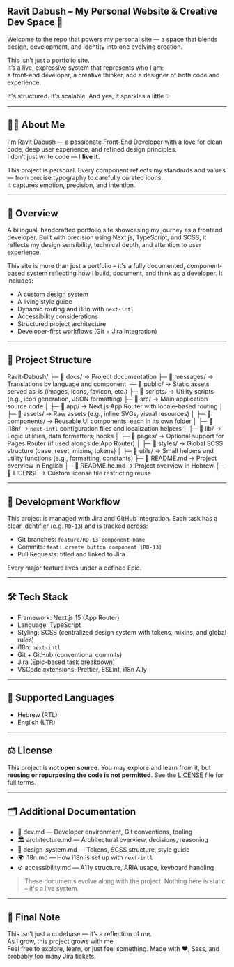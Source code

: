 ## Ravit Dabush – My Personal Website & Creative Dev Space 🌸

Welcome to the repo that powers my personal site — a space that blends design, development, and identity into one evolving creation.

This isn’t just a portfolio site.  
It’s a live, expressive system that represents who I am:  
a front-end developer, a creative thinker, and a designer of both code and experience.

It's structured. It's scalable. And yes, it sparkles a little ✨

---

## 👩‍💻 About Me

I'm Ravit Dabush — a passionate Front-End Developer with a love for clean code, deep user experience, and refined design principles.  
I don’t just write code — I **live it**.

This project is personal. Every component reflects my standards and values — from precise typography to carefully curated icons.  
It captures emotion, precision, and intention.

---

## 📁 Overview

A bilingual, handcrafted portfolio site showcasing my journey as a frontend developer. 
Built with precision using Next.js, TypeScript, and SCSS, it reflects my design sensibility, technical depth, and attention to user experience.

This site is more than just a portfolio – it's a fully documented, component-based system reflecting how I build, document, and think as a developer.
It includes:
- A custom design system
- A living style guide
- Dynamic routing and i18n with `next-intl`
- Accessibility considerations
- Structured project architecture
- Developer-first workflows (Git + Jira integration)

---

## 🧱 Project Structure

Ravit-Dabush/
├─ 📁 docs/                 → Project documentation
├─ 📁 messages/             → Translations by language and component
├─ 📁 public/               → Static assets served as-is (images, icons, favicon, etc.)
├─ 📁 scripts/              → Utility scripts (e.g., icon generation, JSON formatting)
├─ 📁 src/                  → Main application source code
│  ├─ 📁 app/               → Next.js App Router with locale-based routing
│  ├─ 📁 assets/            → Raw assets (e.g., inline SVGs, visual resources)
│  ├─ 📁 components/        → Reusable UI components, each in its own folder
│  ├─ 📁 i18n/              → `next-intl` configuration files and localization helpers
│  ├─ 📁 lib/               → Logic utilities, data formatters, hooks
│  ├─ 📁 pages/             → Optional support for Pages Router (if used alongside App Router)
│  ├─ 📁 styles/            → Global SCSS structure (base, reset, mixins, tokens)
│  ├─ 📁 utils/             → Small helpers and utility functions (e.g., formatting, constants)
├─ 📄 README.md             → Project overview in English
├─ 📄 README.he.md          → Project overview in Hebrew
├─ 📄 LICENSE               → Custom license file restricting reuse

---

## 🔄 Development Workflow

This project is managed with Jira and GitHub integration.
Each task has a clear identifier (e.g. `RD-13`) and is tracked across:
- Git branches: `feature/RD-13-component-name`
- Commits: `feat: create button component [RD-13]`
- Pull Requests: titled and linked to Jira

Every major feature lives under a defined Epic.

---

## 🛠 Tech Stack
- Framework: Next.js 15 (App Router)
- Language: TypeScript
- Styling: SCSS (centralized design system with tokens, mixins, and global rules)
- i18n: `next-intl`
- Git + GitHub (conventional commits)
- Jira (Epic-based task breakdown)
- VSCode extensions: Prettier, ESLint, i18n Ally

---

## 💬 Supported Languages

- Hebrew (RTL)
- English (LTR)

---

## ⚖️ License

This project is **not open source**. 
You may explore and learn from it, but **reusing or repurposing the code is not permitted**.
See the [LICENSE](./LICENSE) file for full terms.

---

## 🗂️ Additional Documentation

- 📘 dev.md — Developer environment, Git conventions, tooling
- 🏛 architecture.md — Architectural overview, decisions, reasoning
- 🎨 design-system.md — Tokens, SCSS structure, style guide
- 🌍 i18n.md — How i18n is set up with `next-intl`
- ⚙️ accessibility.md — A11y structure, ARIA usage, keyboard handling

> These documents evolve along with the project. Nothing here is static – it's a live system.

---

## 🤍 Final Note

This isn’t just a codebase — it’s a reflection of me.  
As I grow, this project grows with me.  
Feel free to explore, learn, or just feel something.
Made with ❤️, Sass, and probably too many Jira tickets.

